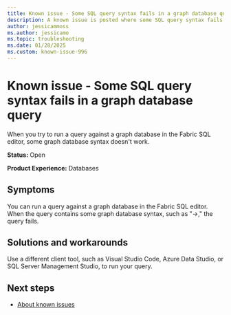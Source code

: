 ```yaml
---
title: Known issue - Some SQL query syntax fails in a graph database query
description: A known issue is posted where some SQL query syntax fails in a graph database query.
author: jessicammoss
ms.author: jessicamo
ms.topic: troubleshooting  
ms.date: 01/28/2025
ms.custom: known-issue-996
---
```


# Known issue - Some SQL query syntax fails in a graph database query

When you try to run a query against a graph database in the Fabric SQL editor, some graph database syntax doesn't work.

**Status:** Open

**Product Experience:** Databases

## Symptoms

You can run a query against a graph database in the Fabric SQL editor. When the query contains some graph database syntax, such as "->," the query fails.

## Solutions and workarounds

Use a different client tool, such as Visual Studio Code, Azure Data Studio, or SQL Server Management Studio, to run your query.

## Next steps

- [About known issues](https://support.fabric.microsoft.com/known-issues)
